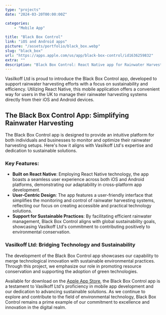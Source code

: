 ```yaml
---
type: "projects"
date: "2024-03-20T00:00:00Z"

categories: 
    - "Mobile App"
 
title: "Black Box Control"
link: "iOS and Android apps"
picture: "/assets/portfolio/black_box.webp"
slug: "black_box"
url: "https://apps.apple.com/us/app/black-box-control/id1636259832"
extra: ""
description: "Black Box Control: React Native app for Rainwater Harvesting. UK's leading specialists, offering products and complete packages. Dive into sustainability with our innovative mobile solution."
---
```

Vasilkoff Ltd is proud to introduce the Black Box Control app, developed to support rainwater harvesting efforts with a focus on sustainability and efficiency. Utilizing React Native, this mobile application offers a convenient way for users in the UK to manage their rainwater harvesting systems directly from their iOS and Android devices.

## The Black Box Control App: Simplifying Rainwater Harvesting
The Black Box Control app is designed to provide an intuitive platform for both individuals and businesses to monitor and optimize their rainwater harvesting setups. Here's how it aligns with Vasilkoff Ltd's expertise and dedication to sustainable solutions.

### Key Features:
- **Built on React Native**: Employing React Native technology, the app boasts a seamless user experience across both iOS and Android platforms, demonstrating our adaptability in cross-platform app development.
- **User-Centric Design**: The app features a user-friendly interface that simplifies the monitoring and control of rainwater harvesting systems, reflecting our focus on creating accessible and practical technology solutions.
- **Support for Sustainable Practices**: By facilitating efficient rainwater management, Black Box Control aligns with global sustainability goals, showcasing Vasilkoff Ltd's commitment to contributing positively to environmental conservation.

### Vasilkoff Ltd: Bridging Technology and Sustainability
The development of the Black Box Control app showcases our capability to merge technological innovation with sustainable environmental practices. Through this project, we emphasize our role in promoting resource conservation and supporting the adoption of green technologies.

Available for download on the [Apple App Store](https://apps.apple.com/us/app/black-box-control/id1636259832), the Black Box Control app is a testament to Vasilkoff Ltd's proficiency in mobile app development and our dedication to advancing sustainable solutions. As we continue to explore and contribute to the field of environmental technology, Black Box Control remains a prime example of our commitment to excellence and innovation in the digital realm.
